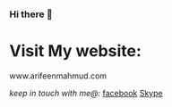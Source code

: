 ### Hi there 👋

<h1>Visit My website:</h1> www.arifeenmahmud.com

<i>keep in touch with me@:</i> 
<a class="facebook" href="https://www.facebook.com/arifeenmahmud" target="_blank">facebook</a>
<a class="facebook" href="https://join.skype.com/invite/AynmAEfOBzPi" target="_blank">Skype</a>

<!--
**Arifeenmahmud/arifeenmahmud** is a ✨ _special_ ✨ repository because its `README.md` (this file) appears on your GitHub profile.

Here are some ideas to get you started:

- 🔭 I’m currently working on ...
- 🌱 I’m currently learning ...
- 👯 I’m looking to collaborate on ...
- 🤔 I’m looking for help with ...
- 💬 Ask me about ...
- 📫 How to reach me: ...
- 😄 Pronouns: ...
- ⚡ Fun fact: ...
-->
